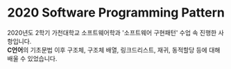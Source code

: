 # 2020 Software Programming Pattern

2020년도 2학기 가천대학교 소프트웨어학과 '소프트웨어 구현패턴' 수업 속 진행한 사항입니다. <br>
<b>C언어</b>의 기초문법 이후 구조체, 구조체 배열, 링크드리스트, 재귀, 동적할당 등에 대해 배울 수 있었습니다.
